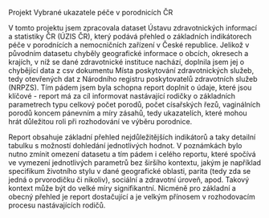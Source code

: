 Projekt Vybrané ukazatele péče v porodnicích ČR

V tomto projektu jsem zpracovala dataset Ústavu zdravotnických informací a statistiky ČR (ÚZIS ČR), který podává přehled o základních indikátorech péče v porodnících a nemocničních zařízení v České republice. Jelikož v původním datasetu chyběly geografické informace o obcích, okresech a krajích, v níž se dané zdravotnické instituce nachází, doplnila jsem jej o chybějící data z csv dokumentu Místa poskytování zdravotnických služeb, tedy otevřených dat z Národního registru poskytovatelů zdravotních služeb (NRPZS). Tím pádem jsem byla schopna report doplnit o údaje, které jsou klíčové - report má za cíl informovat nastávající rodičky o základních parametrech typu celkový počet porodů, počet císařských řezů, vaginálních porodů koncem pánevním a míry zásahů, tedy ukazatelích, které mohou hrát důležitou roli při rozhodování ve výběru porodnice. 

Report obsahuje základní přehled nejdůležitějších indikátorů a taky detailní tabulku s možností dohledání jednotlivých hodnot. V poznámkách bylo nutno zmínit omezení datasetu a tím pádem i celého reportu, které spočívá ve vymezení jednotlivých parametrů bez širšího kontextu, jakým je například specifikum životního stylu v dané geografické oblasti, parita (tedy zda se jedná o prvorodičku či nikoliv), sociální a zdravotní úroveň, apod. Takový kontext může být do velké míry signifikantní. Nicméně pro základní a obecný přehled je report dostačující a je velkým přínosem v rozhodovacím procesu nastávajících rodičů.
